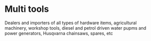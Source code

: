 # Multi tools
Dealers and importers of all types of hardware items, 
agricultural machinery, 
workshop tools, 
diesel and petrol driven water pupms and power generators, 
Husqvarna chainsaws, spares, etc